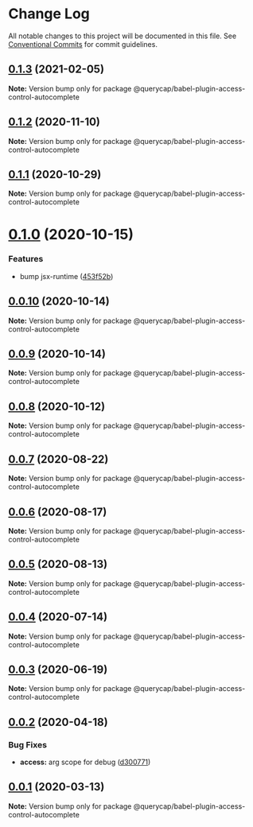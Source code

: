 # Change Log

All notable changes to this project will be documented in this file.
See [Conventional Commits](https://conventionalcommits.org) for commit guidelines.

## [0.1.3](https://github.com/querycap/webappkit/compare/@querycap/babel-plugin-access-control-autocomplete@0.1.2...@querycap/babel-plugin-access-control-autocomplete@0.1.3) (2021-02-05)

**Note:** Version bump only for package @querycap/babel-plugin-access-control-autocomplete





## [0.1.2](https://github.com/querycap/webappkit/compare/@querycap/babel-plugin-access-control-autocomplete@0.1.1...@querycap/babel-plugin-access-control-autocomplete@0.1.2) (2020-11-10)

**Note:** Version bump only for package @querycap/babel-plugin-access-control-autocomplete





## [0.1.1](https://github.com/querycap/webappkit/compare/@querycap/babel-plugin-access-control-autocomplete@0.1.0...@querycap/babel-plugin-access-control-autocomplete@0.1.1) (2020-10-29)

**Note:** Version bump only for package @querycap/babel-plugin-access-control-autocomplete

# [0.1.0](https://github.com/querycap/webappkit/compare/@querycap/babel-plugin-access-control-autocomplete@0.0.10...@querycap/babel-plugin-access-control-autocomplete@0.1.0) (2020-10-15)

### Features

- bump jsx-runtime ([453f52b](https://github.com/querycap/webappkit/commit/453f52b4a7b0e0f987de76da08c9bbb4d39802f8))

## [0.0.10](https://github.com/querycap/webappkit/compare/@querycap/babel-plugin-access-control-autocomplete@0.0.9...@querycap/babel-plugin-access-control-autocomplete@0.0.10) (2020-10-14)

**Note:** Version bump only for package @querycap/babel-plugin-access-control-autocomplete

## [0.0.9](https://github.com/querycap/webappkit/compare/@querycap/babel-plugin-access-control-autocomplete@0.0.8...@querycap/babel-plugin-access-control-autocomplete@0.0.9) (2020-10-14)

**Note:** Version bump only for package @querycap/babel-plugin-access-control-autocomplete

## [0.0.8](https://github.com/querycap/webappkit/compare/@querycap/babel-plugin-access-control-autocomplete@0.0.7...@querycap/babel-plugin-access-control-autocomplete@0.0.8) (2020-10-12)

**Note:** Version bump only for package @querycap/babel-plugin-access-control-autocomplete

## [0.0.7](https://github.com/querycap/webappkit/compare/@querycap/babel-plugin-access-control-autocomplete@0.0.6...@querycap/babel-plugin-access-control-autocomplete@0.0.7) (2020-08-22)

**Note:** Version bump only for package @querycap/babel-plugin-access-control-autocomplete

## [0.0.6](https://github.com/querycap/webappkit/compare/@querycap/babel-plugin-access-control-autocomplete@0.0.5...@querycap/babel-plugin-access-control-autocomplete@0.0.6) (2020-08-17)

**Note:** Version bump only for package @querycap/babel-plugin-access-control-autocomplete

## [0.0.5](https://github.com/querycap/webappkit/compare/@querycap/babel-plugin-access-control-autocomplete@0.0.3...@querycap/babel-plugin-access-control-autocomplete@0.0.5) (2020-08-13)

**Note:** Version bump only for package @querycap/babel-plugin-access-control-autocomplete

## [0.0.4](https://github.com/querycap/webappkit/compare/@querycap/babel-plugin-access-control-autocomplete@0.0.3...@querycap/babel-plugin-access-control-autocomplete@0.0.4) (2020-07-14)

**Note:** Version bump only for package @querycap/babel-plugin-access-control-autocomplete

## [0.0.3](https://github.com/querycap/webappkit/compare/@querycap/babel-plugin-access-control-autocomplete@0.0.2...@querycap/babel-plugin-access-control-autocomplete@0.0.3) (2020-06-19)

**Note:** Version bump only for package @querycap/babel-plugin-access-control-autocomplete

## [0.0.2](https://github.com/querycap/webappkit/compare/@querycap/babel-plugin-access-control-autocomplete@0.0.1...@querycap/babel-plugin-access-control-autocomplete@0.0.2) (2020-04-18)

### Bug Fixes

- **access:** arg scope for debug ([d300771](https://github.com/querycap/webappkit/commit/d300771092b34600d01b76a11e8f07e72111bc12))

## [0.0.1](https://github.com/querycap/webappkit/compare/@querycap/babel-plugin-access-control-autocomplete@0.0.0...@querycap/babel-plugin-access-control-autocomplete@0.0.1) (2020-03-13)

**Note:** Version bump only for package @querycap/babel-plugin-access-control-autocomplete
